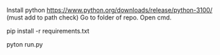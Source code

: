 Install python https://www.python.org/downloads/release/python-3100/   (must add to path check)
Go to folder of repo. Open cmd. 

pip install -r requirements.txt

pyton run.py
